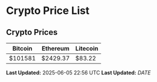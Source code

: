 # Crypto Price List

## Crypto Prices
| Bitcoin | Ethereum | Litecoin |
| ------- | -------- | -------- |
| $101581 | $2429.37 | $83.22 |
**Last Updated:** 2025-06-05 22:56 UTC
**Last Updated:** $DATE$
